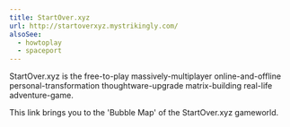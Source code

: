 ```yaml
---
title: StartOver.xyz
url: http://startoverxyz.mystrikingly.com/
alsoSee:
  - howtoplay
  - spaceport
---
```


StartOver.xyz is the free-to-play massively-multiplayer online-and-offline personal-transformation thoughtware-upgrade matrix-building real-life adventure-game.

This link brings you to the 'Bubble Map' of the StartOver.xyz gameworld.